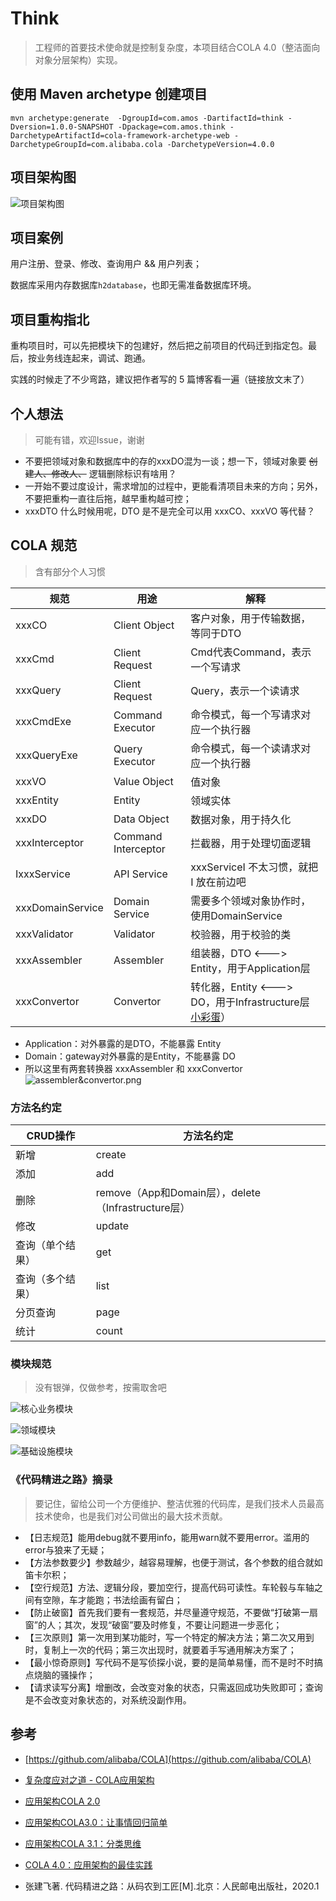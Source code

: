 # Think

> 工程师的首要技术使命就是控制复杂度，本项目结合COLA 4.0（整洁面向对象分层架构）实现。

## 使用 Maven archetype 创建项目

```shell
mvn archetype:generate  -DgroupId=com.amos -DartifactId=think -Dversion=1.0.0-SNAPSHOT -Dpackage=com.amos.think -DarchetypeArtifactId=cola-framework-archetype-web -DarchetypeGroupId=com.alibaba.cola -DarchetypeVersion=4.0.0
```

## 项目架构图

![项目架构图](doc/image/framework.png)

## 项目案例

用户注册、登录、修改、查询用户 && 用户列表；

数据库采用内存数据库`h2database`，也即无需准备数据库环境。

## 项目重构指北

重构项目时，可以先把模块下的包建好，然后把之前项目的代码迁到指定包。最后，按业务线连起来，调试、跑通。

实践的时候走了不少弯路，建议把作者写的 5 篇博客看一遍（链接放文末了）

## 个人想法

> 可能有错，欢迎Issue，谢谢

- 不要把领域对象和数据库中的存的xxxDO混为一谈；想一下，领域对象要 ~~创建人、修改人、~~ 逻辑删除标识有啥用？
- 一开始不要过度设计，需求增加的过程中，更能看清项目未来的方向；另外，不要把重构一直往后拖，越早重构越可控；
- xxxDTO 什么时候用呢，DTO 是不是完全可以用 xxxCO、xxxVO 等代替？

## COLA 规范

> 含有部分个人习惯

|规范|用途|解释|
|---|---|---|
|xxxCO| Client Object | 客户对象，用于传输数据，等同于DTO |
|xxxCmd| Client Request | Cmd代表Command，表示一个写请求 |
|xxxQuery| Client Request | Query，表示一个读请求 |
|xxxCmdExe| Command Executor | 命令模式，每一个写请求对应一个执行器 |
|xxxQueryExe| Query Executor | 命令模式，每一个读请求对应一个执行器 |
|xxxVO| Value Object | 值对象 |
|xxxEntity| Entity | 领域实体 |
|xxxDO| Data Object | 数据对象，用于持久化 |
|xxxInterceptor| Command Interceptor | 拦截器，用于处理切面逻辑 |
|IxxxService| API Service | xxxServiceI 不太习惯，就把 I 放在前边吧 |
|xxxDomainService| Domain Service | 需要多个领域对象协作时，使用DomainService |
|xxxValidator| Validator | 校验器，用于校验的类 |
|xxxAssembler| Assembler | 组装器，DTO <---> Entity，用于Application层 |
|xxxConvertor| Convertor | 转化器，Entity <---> DO，用于Infrastructure层 [小彩蛋](./doc/README.md#Convertor)） |

- Application：对外暴露的是DTO，不能暴露 Entity
- Domain：gateway对外暴露的是Entity，不能暴露 DO
- 所以这里有两套转换器 xxxAssembler 和 xxxConvertor
  ![assembler&convertor.png](doc/image/assembler&convertor.png)

### 方法名约定

|CRUD操作| 方法名约定 |
|---|---|
|新增| create |
|添加| add |
|删除| remove（App和Domain层），delete（Infrastructure层） |
|修改| update |
|查询（单个结果） | get |
|查询（多个结果） | list |
|分页查询| page |
|统计| count |

### 模块规范

> 没有银弹，仅做参考，按需取舍吧

![核心业务模块](doc/image/module-app.png)

![领域模块](doc/image/module-domain.png)

![基础设施模块](doc/image/module-infra.png)

### 《代码精进之路》摘录

> 要记住，留给公司一个方便维护、整洁优雅的代码库，是我们技术人员最高技术使命，也是我们对公司做出的最大技术贡献。

- 【日志规范】能用debug就不要用info，能用warn就不要用error。滥用的error与狼来了无疑；
- 【方法参数要少】参数越少，越容易理解，也便于测试，各个参数的组合就如笛卡尔积；
- 【空行规范】方法、逻辑分段，要加空行，提高代码可读性。车轮毂与车轴之间有空隙，车才能跑；书法绘画有留白；
- 【防止破窗】首先我们要有一套规范，并尽量遵守规范，不要做“打破第一扇窗”的人；其次，发现“破窗”要及时修复，不要让问题进一步恶化；
- 【三次原则】第一次用到某功能时，写一个特定的解决方法；第二次又用到时，复制上一次的代码；第三次出现时，就要着手写通用解决方案了；
- 【最小惊奇原则】写代码不是写侦探小说，要的是简单易懂，而不是时不时搞点烧脑的骚操作；
- 【请求读写分离】增删改，会改变对象的状态，只需返回成功失败即可；查询是不会改变对象状态的，对系统没副作用。

## 参考

- [https://github.com/alibaba/COLA](https://github.com/alibaba/COLA)

- [复杂度应对之道 - COLA应用架构](https://blog.csdn.net/significantfrank/article/details/85785565)
- [应用架构COLA 2.0](https://blog.csdn.net/significantfrank/article/details/100074716)
- [应用架构COLA3.0：让事情回归简单](https://blog.csdn.net/significantfrank/article/details/106976804)
- [应用架构COLA 3.1：分类思维](https://blog.csdn.net/significantfrank/article/details/109529311)
- [COLA 4.0：应用架构的最佳实践](https://blog.csdn.net/significantfrank/article/details/110934799)

- 张建飞著. 代码精进之路：从码农到工匠[M].北京：人民邮电出版社，2020.1
